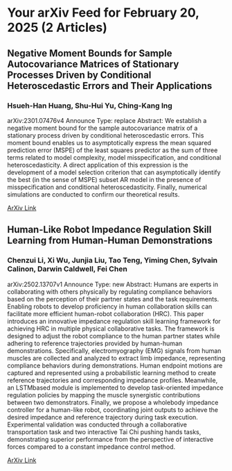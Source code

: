 <h1>Your arXiv Feed for February 20, 2025 (2 Articles)</h1>
<h2>Negative Moment Bounds for Sample Autocovariance Matrices of Stationary Processes Driven by Conditional Heteroscedastic Errors and Their Applications</h2>
<h3>Hsueh-Han Huang, Shu-Hui Yu, Ching-Kang Ing</h3>
<p>arXiv:2301.07476v4 Announce Type: replace 
Abstract: We establish a negative moment bound for the sample autocovariance matrix of a stationary process driven by conditional heteroscedastic errors. This moment bound enables us to asymptotically express the mean squared prediction error (MSPE) of the least squares predictor as the sum of three terms related to model complexity, model misspecification, and conditional heteroscedasticity. A direct application of this expression is the development of a model selection criterion that can asymptotically identify the best (in the sense of MSPE) subset AR model in the presence of misspecification and conditional heteroscedasticity. Finally, numerical simulations are conducted to confirm our theoretical results.</p>
<a href='https://arxiv.org/abs/2301.07476'>ArXiv Link</a>

<h2>Human-Like Robot Impedance Regulation Skill Learning from Human-Human Demonstrations</h2>
<h3>Chenzui Li, Xi Wu, Junjia Liu, Tao Teng, Yiming Chen, Sylvain Calinon, Darwin Caldwell, Fei Chen</h3>
<p>arXiv:2502.13707v1 Announce Type: new 
Abstract: Humans are experts in collaborating with others physically by regulating compliance behaviors based on the perception of their partner states and the task requirements. Enabling robots to develop proficiency in human collaboration skills can facilitate more efficient human-robot collaboration (HRC). This paper introduces an innovative impedance regulation skill learning framework for achieving HRC in multiple physical collaborative tasks. The framework is designed to adjust the robot compliance to the human partner states while adhering to reference trajectories provided by human-human demonstrations. Specifically, electromyography (EMG) signals from human muscles are collected and analyzed to extract limb impedance, representing compliance behaviors during demonstrations. Human endpoint motions are captured and represented using a probabilistic learning method to create reference trajectories and corresponding impedance profiles. Meanwhile, an LSTMbased module is implemented to develop task-oriented impedance regulation policies by mapping the muscle synergistic contributions between two demonstrators. Finally, we propose a wholebody impedance controller for a human-like robot, coordinating joint outputs to achieve the desired impedance and reference trajectory during task execution. Experimental validation was conducted through a collaborative transportation task and two interactive Tai Chi pushing hands tasks, demonstrating superior performance from the perspective of interactive forces compared to a constant impedance control method.</p>
<a href='https://arxiv.org/abs/2502.13707'>ArXiv Link</a>

